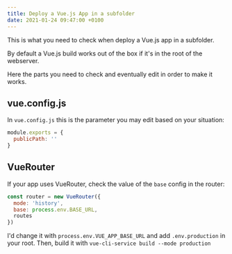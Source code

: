 ```yaml
---
title: Deploy a Vue.js App in a subfolder
date: 2021-01-24 09:47:00 +0100
---
```




This is what you need to check when deploy a Vue.js app in a subfolder.

By default a Vue.js build works out of the box if it's in the root of the webserver.

Here the parts you need to check and eventually edit in order to make it works.

## vue.config.js

In `vue.config.js` this is the parameter you may edit based on your situation:

```js
module.exports = {
  publicPath: ''
}
```

## VueRouter

If your app uses VueRouter, check the value of the `base` config in the router:

```js
const router = new VueRouter({
  mode: 'history',
  base: process.env.BASE_URL,
  routes
})
```

I'd change it with `process.env.VUE_APP_BASE_URL` and add `.env.production` in your root. Then, build it with `vue-cli-service build --mode production`